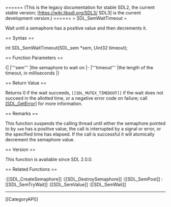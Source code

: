 ====== (This is the legacy documentation for stable SDL2, the current stable version; [https://wiki.libsdl.org/SDL3/ SDL3] is the current development version.) ======
= SDL_SemWaitTimeout =

Wait until a semaphore has a positive value and then decrements it.

== Syntax ==

<syntaxhighlight lang='c'>
int SDL_SemWaitTimeout(SDL_sem *sem, Uint32 timeout);
</syntaxhighlight>

== Function Parameters ==

{|
|'''sem'''
|the semaphore to wait on
|-
|'''timeout'''
|the length of the timeout, in milliseconds
|}

== Return Value ==

Returns 0 if the wait succeeds, <code>[[SDL_MUTEX_TIMEDOUT]]</code> if the
wait does not succeed in the allotted time, or a negative error code on
failure; call [[SDL_GetError]]() for more information.

== Remarks ==

This function suspends the calling thread until either the semaphore
pointed to by <code>sem</code> has a positive value, the call is
interrupted by a signal or error, or the specified time has elapsed. If the
call is successful it will atomically decrement the semaphore value.

== Version ==

This function is available since SDL 2.0.0.

== Related Functions ==

:[[SDL_CreateSemaphore]]
:[[SDL_DestroySemaphore]]
:[[SDL_SemPost]]
:[[SDL_SemTryWait]]
:[[SDL_SemValue]]
:[[SDL_SemWait]]

----
[[CategoryAPI]]


